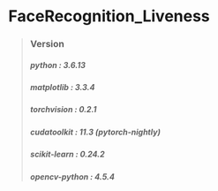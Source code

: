 # FaceRecognition_Liveness

> ### Version
> ##### python : 3.6.13
> ##### matplotlib :  3.3.4
> ##### torchvision : 0.2.1
> ##### cudatoolkit : 11.3 (pytorch-nightly)
> ##### scikit-learn : 0.24.2
> ##### opencv-python : 4.5.4
